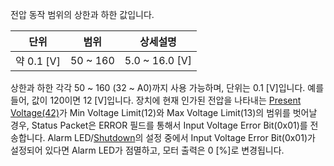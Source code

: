 
전압 동작 범위의 상한과 하한 값입니다.

|  단위   |   범위   |  상세설명   |
|:-------:|:--------:|:-----------:|
| 약 0.1 [V] | 50 ~ 160 | 5.0 ~ 16.0 [V] |

상한과 하한 각각 50 ~ 160 (32 ~ A0)까지 사용 가능하며, 단위는 0.1 [V]입니다. 예를 들어, 값이 120이면 12 [V]입니다. 
장치에 현재 인가된 전압을 나타내는 [Present Voltage(42)]가 Min Voltage Limit(12)와 Max Voltage Limit(13)의 범위를 벗어날 경우, Status Packet은 ERROR 필드를 통해서 Input Voltage Error Bit(0x01)를 전송합니다. Alarm LED/[Shutdown](#shutdown)의 설정 중에서 Input Voltage Error Bit(0x01)가 설정되어 있다면 Alarm LED가 점멸하고, 모터 출력은 0 [%]로 변경됩니다.

[Present Voltage(42)]: #present-voltage
